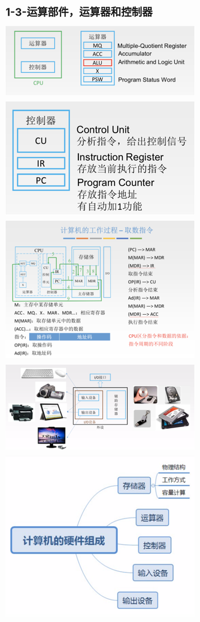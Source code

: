 # 1-3-运算部件，运算器和控制器



![](../../.gitbook/assets/image%20%2811%29.png)

![](../../.gitbook/assets/image%20%2820%29.png)

![](../../.gitbook/assets/image%20%28222%29.png)

![](../../.gitbook/assets/image%20%28153%29.png)

![](../../.gitbook/assets/image%20%282%29.png)

